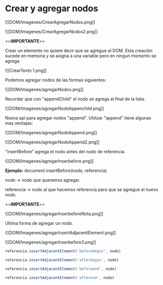 # Crear y agregar nodos

![[DOM/Imagenes/CrearAgregarNodos.png]]

![[DOM/Imagenes/CrearAgregarNodos2.png]]

==**IMPORTANTE**==

Crear un elemento no quiere decir que se agregue al DOM. Esta creación sucede en memoria y se asigna a una variable pero en ningun momento se agrega.

![[CrearTexto 1.png]]

Podemos agregar nodos de las formas siguientes:

![[DOM/Imagenes/agregarNodos.png]]

Recordar que con "appendChild" el nodo se agrega al final de la lista.

![[DOM/Imagenes/agregarNodoAppenchild.png]]

Nueva api para agregar nodos "append".
Utilizar "append" tiene algunas mas ventajas:

![[DOM/Imagenes/agregarNodoAppend.png]]

![[DOM/Imagenes/agregarNodoAppend2.png]]

"insertBefore" agrega el nodo antes del nodo de referencia.

![[DOM/Imagenes/agregarInserbefore.png]]

**Ejemplo:** document.insertBefore(node, referencia)

node -> nodo que queremos agregar.

referencia -> nodo al que hacemos referencia para que se agregue el nuevo nodo.

==**IMPORTANTE**==

![[DOM/Imagenes/agregarInserbeforeNota.png]]

Ultima forma de agregar un nodo.

![[DOM/Imagenes/agregarInsertAdjacentElement.png]]

![[DOM/Imagenes/agregarInserbefore3.png]]

```Javascript
referencia.insertAdjacentElement('beforebegin', nodo)

referencia.insertAdjacentElement('afterbegin', nodo)

referencia.insertAdjacentElement('beforeend', nodo)

referencia.insertAdjacentElement('afterend', nodo)
```